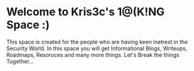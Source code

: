 # Welcome to Kris3c's 1@(K!NG Space :)

This space is created for the people who are having keen inetrest in the Security World. In this space you will get Informational Blogs, Writeups, Roadmaps, Resoruces and many more things. Let's Break the things Together...
